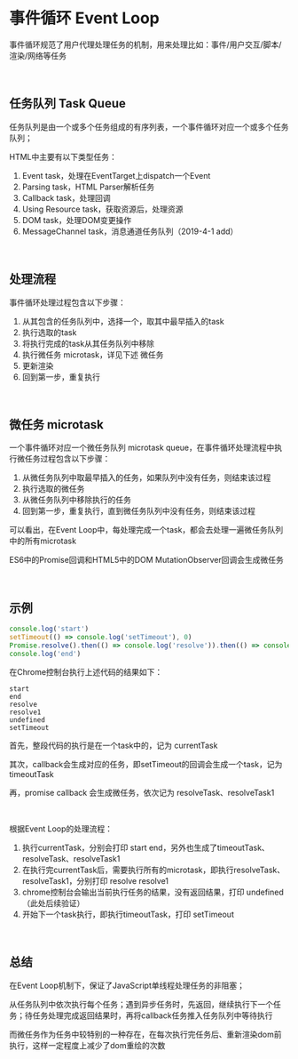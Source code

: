 # 事件循环 Event Loop
事件循环规范了用户代理处理任务的机制，用来处理比如：事件/用户交互/脚本/渲染/网络等任务

<br/>

## 任务队列 Task Queue
任务队列是由一个或多个任务组成的有序列表，一个事件循环对应一个或多个任务队列；

HTML中主要有以下类型任务：
1. Event task，处理在EventTarget上dispatch一个Event
2. Parsing task，HTML Parser解析任务
3. Callback task，处理回调
4. Using Resource task，获取资源后，处理资源
5. DOM task，处理DOM变更操作
6. MessageChannel task，消息通道任务队列（2019-4-1 add）

<br/>

## 处理流程
事件循环处理过程包含以下步骤：
1. 从其包含的任务队列中，选择一个，取其中最早插入的task
2. 执行选取的task
3. 将执行完成的task从其任务队列中移除
4. 执行微任务 microtask，详见下述 微任务
5. 更新渲染
6. 回到第一步，重复执行

<br/>

## 微任务 microtask
一个事件循环对应一个微任务队列 microtask queue，在事件循环处理流程中执行微任务过程包含以下步骤：
1. 从微任务队列中取最早插入的任务，如果队列中没有任务，则结束该过程
2. 执行选取的微任务
3. 从微任务队列中移除执行的任务
4. 回到第一步，重复执行，直到微任务队列中没有任务，则结束该过程

可以看出，在Event Loop中，每处理完成一个task，都会去处理一遍微任务队列中的所有microtask

ES6中的Promise回调和HTML5中的DOM MutationObserver回调会生成微任务

<br/>

## 示例
```javascript
console.log('start')
setTimeout(() => console.log('setTimeout'), 0)
Promise.resolve().then(() => console.log('resolve')).then(() => console.log('resolve1'))
console.log('end')
```

在Chrome控制台执行上述代码的结果如下：
```
start
end
resolve
resolve1
undefined
setTimeout
```

首先，整段代码的执行是在一个task中的，记为 currentTask

其次，callback会生成对应的任务，即setTimeout的回调会生成一个task，记为 timeoutTask

再，promise callback 会生成微任务，依次记为 resolveTask、resolveTask1

<br/>

根据Event Loop的处理流程：
1. 执行currentTask，分别会打印 start  end，另外也生成了timeoutTask、resolveTask、resolveTask1
2. 在执行完currentTask后，需要执行所有的microtask，即执行resolveTask、resolveTask1，分别打印 resolve resolve1
3. chrome控制台会输出当前执行任务的结果，没有返回结果，打印 undefined（此处后续验证）
4. 开始下一个task执行，即执行timeoutTask，打印 setTimeout

<br/>

## 总结
在Event Loop机制下，保证了JavaScript单线程处理任务的非阻塞；

从任务队列中依次执行每个任务；遇到异步任务时，先返回，继续执行下一个任务；待任务处理完成返回结果时，再将callback任务推入任务队列中等待执行

而微任务作为任务中较特别的一种存在，在每次执行完任务后、重新渲染dom前执行，这样一定程度上减少了dom重绘的次数



